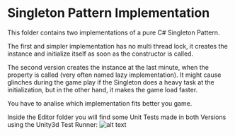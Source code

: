 # Singleton Pattern Implementation

This folder contains two implementations of a pure C# Singleton Pattern. 

The first and simpler implementation has no multi thread lock, it creates the instance and initialize itself as soon as the constructor is called.

The second version creates the instance at the last minute, when the property is called (very often named lazy implementation). It might cause glinches during the game play if the Singleton does a heavy task at the initialization, but in the other hand, it makes the game load faster. 

You have to analise which implementation fits better you game.

Inside the Editor folder you will find some Unit Tests made in both Versions using the Unity3d Test Runner:
![alt text](https://github.com/ycarowr/Tools/blob/master/Assets/Scripts/Patterns/Singleton/Images/singleton%20test.GIF)

